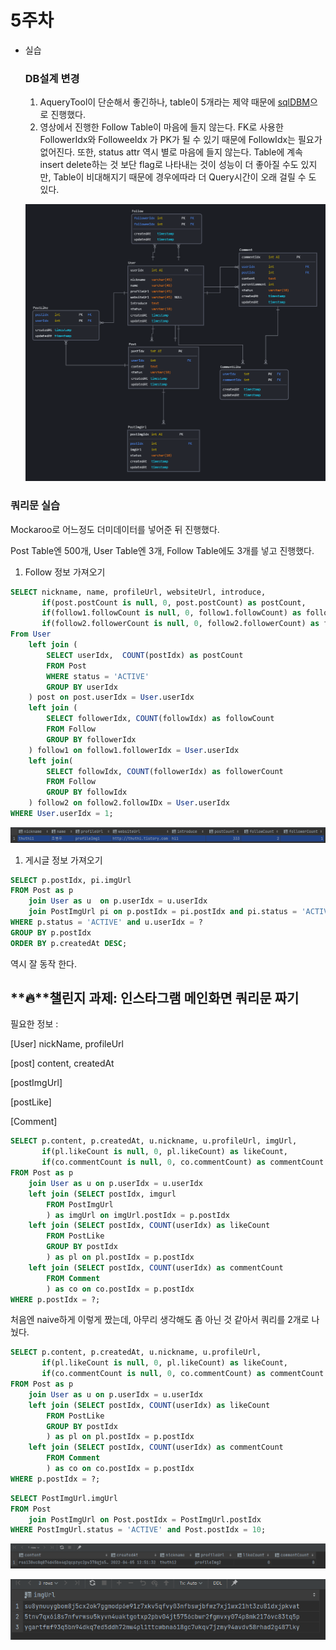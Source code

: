 # 5주차

- 실습
    
    ### DB설계 변경
    
    1. AqueryTool이 단순해서 좋긴하나, table이 5개라는 제약 때문에 [sqlDBM](https://app.sqldbm.com/)으로 진행했다.
    2. 영상에서 진행한 Follow Table이 마음에 들지 않는다. FK로 사용한 FollowerIdx와 FolloweeIdx 가 PK가 될 수 있기 때문에 FollowIdx는 필요가 없어진다.
    또한, status attr 역시 별로 마음에 들지 않는다. Table에 계속 insert delete하는 것 보단 flag로 나타내는 것이 성능이 더 좋아질 수도 있지만, Table이 비대해지기 때문에 경우에따라 더 Query시간이 오래 걸릴 수 도 있다. 
    
    ![Untitled](.img/Untitled.png)
    

### 쿼리문 실습

Mockaroo로 어느정도 더미데이터를 넣어준 뒤 진행했다. 

Post Table엔 500개, User Table엔 3개, Follow Table에도 3개를 넣고 진행했다.

1. Follow 정보 가져오기

```sql
SELECT nickname, name, profileUrl, websiteUrl, introduce,
       if(post.postCount is null, 0, post.postCount) as postCount,
       if(follow1.followCount is null, 0, follow1.followCount) as followCount,
       if(follow2.followerCount is null, 0, follow2.followerCount) as followerCount
From User
    left join (
        SELECT userIdx,  COUNT(postIdx) as postCount
        FROM Post
        WHERE status = 'ACTIVE'
        GROUP BY userIdx
    ) post on post.userIdx = User.userIdx
    left join (
        SELECT followerIdx, COUNT(followIdx) as followCount
        FROM Follow
        GROUP BY followerIdx
    ) follow1 on follow1.followerIdx = User.userIdx
    left join(
        SELECT followIdx, COUNT(followerIdx) as followerCount
        FROM Follow
        GROUP BY followIdx
    ) follow2 on follow2.followIDx = User.userIdx
WHERE User.userIdx = 1;
```

![Untitled](.img/Untitled%201.png)

1. 게시글 정보 가져오기

```sql
SELECT p.postIdx, pi.imgUrl
FROM Post as p
    join User as u  on p.userIdx = u.userIdx
    join PostImgUrl pi on p.postIdx = pi.postIdx and pi.status = 'ACTIVE'
WHERE p.status = 'ACTIVE' and u.userIdx = ?
GROUP BY p.postIdx
ORDER BY p.createdAt DESC;
```

역시 잘 동작 한다.

## **🔥**챌린지 과제: 인스타그램 메인화면 쿼리문 짜기

필요한 정보 :

[User] nickName, profileUrl

[post] content, createdAt

[postImgUrl]

[postLike] 

[Comment]

```sql
SELECT p.content, p.createdAt, u.nickname, u.profileUrl, imgUrl,
       if(pl.likeCount is null, 0, pl.likeCount) as likeCount,
       if(co.commentCount is null, 0, co.commentCount) as commentCount
FROM Post as p
    join User as u on p.userIdx = u.userIdx
    left join (SELECT postIdx, imgurl
        FROM PostImgUrl
        ) as imgUrl on imgUrl.postIdx = p.postIdx
    left join (SELECT postIdx, COUNT(userIdx) as likeCount
        FROM PostLike
        GROUP BY postIdx
        ) as pl on pl.postIdx = p.postIdx
    left join (SELECT postIdx, COUNT(userIdx) as commentCount
        FROM Comment
        ) as co on co.postIdx = p.postIdx
WHERE p.postIdx = ?;
```

처음엔 naive하게 이렇게 짰는데, 아무리 생각해도 좀 아닌 것 같아서 쿼리를 2개로 나눴다.

```sql
SELECT p.content, p.createdAt, u.nickname, u.profileUrl,
       if(pl.likeCount is null, 0, pl.likeCount) as likeCount,
       if(co.commentCount is null, 0, co.commentCount) as commentCount
FROM Post as p
    join User as u on p.userIdx = u.userIdx
    left join (SELECT postIdx, COUNT(userIdx) as likeCount
        FROM PostLike
        GROUP BY postIdx
        ) as pl on pl.postIdx = p.postIdx
    left join (SELECT postIdx, COUNT(userIdx) as commentCount
        FROM Comment
        ) as co on co.postIdx = p.postIdx
WHERE p.postIdx = ?;
```

```sql
SELECT PostImgUrl.imgUrl
FROM Post
    join PostImgUrl on Post.postIdx = PostImgUrl.postIdx
WHERE PostImgUrl.status = 'ACTIVE' and Post.postIdx = 10;
```

![Untitled](.img/Untitled%202.png)

![Untitled](.img/Untitled%203.png)